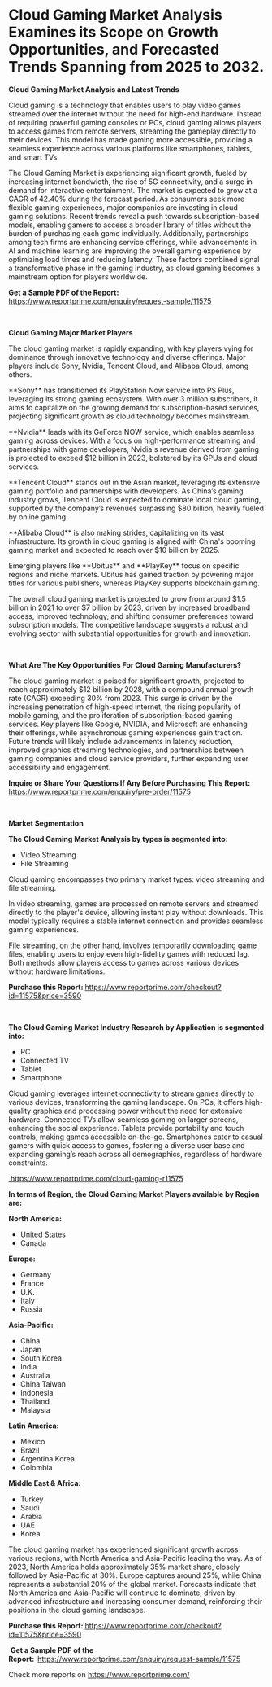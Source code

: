 <p><h1>Cloud Gaming Market Analysis Examines its Scope on Growth Opportunities, and Forecasted Trends Spanning from 2025 to 2032.</h1></p><p><strong>Cloud Gaming Market Analysis and Latest Trends</strong></p>
<p><p>Cloud gaming is a technology that enables users to play video games streamed over the internet without the need for high-end hardware. Instead of requiring powerful gaming consoles or PCs, cloud gaming allows players to access games from remote servers, streaming the gameplay directly to their devices. This model has made gaming more accessible, providing a seamless experience across various platforms like smartphones, tablets, and smart TVs.</p><p>The Cloud Gaming Market is experiencing significant growth, fueled by increasing internet bandwidth, the rise of 5G connectivity, and a surge in demand for interactive entertainment. The market is expected to grow at a CAGR of 42.40% during the forecast period. As consumers seek more flexible gaming experiences, major companies are investing in cloud gaming solutions. Recent trends reveal a push towards subscription-based models, enabling gamers to access a broader library of titles without the burden of purchasing each game individually. Additionally, partnerships among tech firms are enhancing service offerings, while advancements in AI and machine learning are improving the overall gaming experience by optimizing load times and reducing latency. These factors combined signal a transformative phase in the gaming industry, as cloud gaming becomes a mainstream option for players worldwide.</p></p>
<p><strong>Get a Sample PDF of the Report:&nbsp;</strong> <a href="https://www.reportprime.com/enquiry/request-sample/11575?utm_campaign=2299&utm_medium=2&utm_source=Github&utm_content=ia&utm_term=21032025&utm_id=cloud-gaming">https://www.reportprime.com/enquiry/request-sample/11575</a></p>
<p>&nbsp;</p>
<p><strong>Cloud Gaming Major Market Players</strong></p>
<p><p>The cloud gaming market is rapidly expanding, with key players vying for dominance through innovative technology and diverse offerings. Major players include Sony, Nvidia, Tencent Cloud, and Alibaba Cloud, among others.</p><p>**Sony** has transitioned its PlayStation Now service into PS Plus, leveraging its strong gaming ecosystem. With over 3 million subscribers, it aims to capitalize on the growing demand for subscription-based services, projecting significant growth as cloud technology becomes mainstream.</p><p>**Nvidia** leads with its GeForce NOW service, which enables seamless gaming across devices. With a focus on high-performance streaming and partnerships with game developers, Nvidia's revenue derived from gaming is projected to exceed $12 billion in 2023, bolstered by its GPUs and cloud services.</p><p>**Tencent Cloud** stands out in the Asian market, leveraging its extensive gaming portfolio and partnerships with developers. As China’s gaming industry grows, Tencent Cloud is expected to dominate local cloud gaming, supported by the company’s revenues surpassing $80 billion, heavily fueled by online gaming.</p><p>**Alibaba Cloud** is also making strides, capitalizing on its vast infrastructure. Its growth in cloud gaming is aligned with China's booming gaming market and expected to reach over $10 billion by 2025.</p><p>Emerging players like **Ubitus** and **PlayKey** focus on specific regions and niche markets. Ubitus has gained traction by powering major titles for various publishers, whereas PlayKey supports blockchain gaming.</p><p>The overall cloud gaming market is projected to grow from around $1.5 billion in 2021 to over $7 billion by 2023, driven by increased broadband access, improved technology, and shifting consumer preferences toward subscription models. The competitive landscape suggests a robust and evolving sector with substantial opportunities for growth and innovation.</p></p>
<p>&nbsp;</p>
<p><strong>What Are The Key Opportunities For Cloud Gaming Manufacturers?</strong></p>
<p><p>The cloud gaming market is poised for significant growth, projected to reach approximately $12 billion by 2028, with a compound annual growth rate (CAGR) exceeding 30% from 2023. This surge is driven by the increasing penetration of high-speed internet, the rising popularity of mobile gaming, and the proliferation of subscription-based gaming services. Key players like Google, NVIDIA, and Microsoft are enhancing their offerings, while asynchronous gaming experiences gain traction. Future trends will likely include advancements in latency reduction, improved graphics streaming technologies, and partnerships between gaming companies and cloud service providers, further expanding user accessibility and engagement.</p></p>
<p><strong>Inquire or Share Your Questions If Any Before Purchasing This Report:</strong> <a href="https://www.reportprime.com/enquiry/pre-order/11575?utm_campaign=2299&utm_medium=2&utm_source=Github&utm_content=ia&utm_term=21032025&utm_id=cloud-gaming">https://www.reportprime.com/enquiry/pre-order/11575</a></p>
<p>&nbsp;</p>
<p><strong>Market Segmentation</strong></p>
<p><strong>The Cloud Gaming Market Analysis by types is segmented into:</strong></p>
<p><ul><li>Video Streaming</li><li>File Streaming</li></ul></p>
<p><p>Cloud gaming encompasses two primary market types: video streaming and file streaming. </p><p>In video streaming, games are processed on remote servers and streamed directly to the player's device, allowing instant play without downloads. This model typically requires a stable internet connection and provides seamless gaming experiences. </p><p>File streaming, on the other hand, involves temporarily downloading game files, enabling users to enjoy even high-fidelity games with reduced lag. Both methods allow players access to games across various devices without hardware limitations.</p></p>
<p><strong>Purchase this Report:&nbsp;</strong><a href="https://www.reportprime.com/checkout?id=11575&price=3590&utm_campaign=2299&utm_medium=2&utm_source=Github&utm_content=ia&utm_term=21032025&utm_id=cloud-gaming">https://www.reportprime.com/checkout?id=11575&price=3590</a></p>
<p>&nbsp;</p>
<p><strong>The Cloud Gaming Market Industry Research by Application is segmented into:</strong></p>
<p><ul><li>PC</li><li>Connected TV</li><li>Tablet</li><li>Smartphone</li></ul></p>
<p><p>Cloud gaming leverages internet connectivity to stream games directly to various devices, transforming the gaming landscape. On PCs, it offers high-quality graphics and processing power without the need for extensive hardware. Connected TVs allow seamless gaming on larger screens, enhancing the social experience. Tablets provide portability and touch controls, making games accessible on-the-go. Smartphones cater to casual gamers with quick access to games, fostering a diverse user base and expanding gaming’s reach across all demographics, regardless of hardware constraints.</p></p>
<p><a href="https://www.reportprime.com/cloud-gaming-r11575?utm_campaign=2299&utm_medium=2&utm_source=Github&utm_content=ia&utm_term=21032025&utm_id=cloud-gaming">&nbsp;https://www.reportprime.com/cloud-gaming-r11575</a></p>
<p><strong>In terms of Region, the Cloud Gaming Market Players available by Region are:</strong></p>
<p>
    <p> <strong> North America: </strong>
        <ul>
            <li>United States</li>
            <li>Canada</li>
        </ul>
        </p> 
    <p> <strong> Europe: </strong>
        <ul>
            <li>Germany</li>
            <li>France</li>
            <li>U.K.</li>
            <li>Italy</li>
            <li>Russia</li>
        </ul>
        </p> 
    <p> <strong> Asia-Pacific: </strong>
        <ul>
            <li>China</li>
            <li>Japan</li>
            <li>South Korea</li>
            <li>India</li>
            <li>Australia</li>
            <li>China Taiwan</li>
            <li>Indonesia</li>
            <li>Thailand</li>
            <li>Malaysia</li>
        </ul>
        </p> 
    <p> <strong> Latin America: </strong>
        <ul>
            <li>Mexico</li>
            <li>Brazil</li>
            <li>Argentina Korea</li>
            <li>Colombia</li>
        </ul>
        </p> 
    <p> <strong> Middle East & Africa: </strong>
        <ul>
            <li>Turkey</li>
            <li>Saudi</li>
            <li>Arabia</li>
            <li>UAE</li>
            <li>Korea</li>
        </ul>
    </p>
    </p>
<p><p>The cloud gaming market has experienced significant growth across various regions, with North America and Asia-Pacific leading the way. As of 2023, North America holds approximately 35% market share, closely followed by Asia-Pacific at 30%. Europe captures around 25%, while China represents a substantial 20% of the global market. Forecasts indicate that North America and Asia-Pacific will continue to dominate, driven by advanced infrastructure and increasing consumer demand, reinforcing their positions in the cloud gaming landscape.</p></p>
<p><strong>Purchase this Report: </strong><a href="https://www.reportprime.com/checkout?id=11575&price=3590&utm_campaign=2299&utm_medium=2&utm_source=Github&utm_content=ia&utm_term=21032025&utm_id=cloud-gaming">https://www.reportprime.com/checkout?id=11575&price=3590</a></p>
<p>&nbsp;<strong>Get a Sample PDF of the Report:&nbsp;&nbsp;</strong><a href="https://www.reportprime.com/enquiry/request-sample/11575?utm_campaign=2299&utm_medium=2&utm_source=Github&utm_content=ia&utm_term=21032025&utm_id=cloud-gaming">https://www.reportprime.com/enquiry/request-sample/11575</a></p>
<p><strong></strong></p>
<p>Check more reports on <a href="https://www.reportprime.com/?utm_campaign=2299&utm_medium=2&utm_source=Github&utm_content=ia&utm_term=21032025&utm_id=cloud-gaming">https://www.reportprime.com/</a></p>